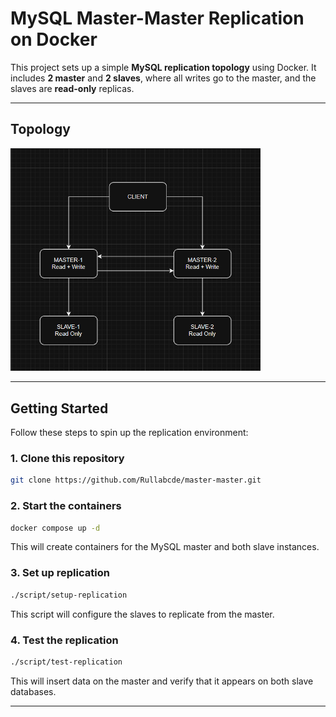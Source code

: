 # MySQL Master-Master Replication on Docker

This project sets up a simple **MySQL replication topology** using Docker. It includes **2 master** and **2 slaves**, where all writes go to the master, and the slaves are **read-only** replicas.

---

## Topology

<img src="Topology.png" alt="Topology" width="400"/>

---

## Getting Started

Follow these steps to spin up the replication environment:

### 1. Clone this repository

```bash
git clone https://github.com/Rullabcde/master-master.git
```

### 2. Start the containers

```bash
docker compose up -d
```

This will create containers for the MySQL master and both slave instances.

### 3. Set up replication

```bash
./script/setup-replication
```

This script will configure the slaves to replicate from the master.

### 4. Test the replication

```bash
./script/test-replication
```

This will insert data on the master and verify that it appears on both slave databases.

---
